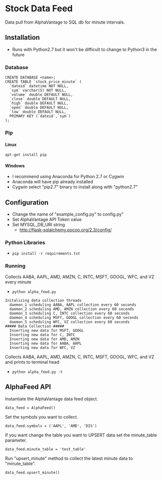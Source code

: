 # Stock Data Feed
Data pull from AlphaVantage to SQL db for minute intervals.

## Installation
- Runs with Python2.7 but it won't be difficult to change to Python3 in the
  future

### Database
```
CREATE DATABASE <name>;
CREATE TABLE `stock_price_minute` (
  `dateid` datetime NOT NULL,
  `sym` varchar(5) NOT NULL,
  `volume` double DEFAULT NULL,
  `close` double DEFAULT NULL,
  `high` double DEFAULT NULL,
  `open` double DEFAULT NULL,
  `low` double DEFAULT NULL,
  PRIMARY KEY (`dateid`,`sym`)
);
```

### Pip

#### Linux
`apt-get install pip`

#### Windows
- I recommend using Anaconda for Python 2.7 or Cygwin
- Anaconda will have pip already installed
- Cygwin select "pip2.7" binary to install along with "python2.7"

## Configuration
- Change the name of "example_config.py" to config.py"
- Set AlphaVantage API Token value
- Set MYSQL_DB_URI string
  * <http://flask-sqlalchemy.pocoo.org/2.3/config/>

### Python Libraries
- `pip install -r requirements.txt`

### Running
Collects AABA, AAPL, AMD, AMZN, C, INTC, MSFT, GOOGL, WFC, and VZ every minute

- `python alpha_feed.py`

```
Initalizing data collection threads
  daemon_1 scheduling AABA, AAPL collection every 60 seconds
  daemon_2 scheduling AMD, AMZN collection every 60 seconds
  daemon_3 scheduling C, INTC collection every 60 seconds
  daemon_4 scheduling MSFT, GOOGL collection every 60 seconds
  daemon_5 scheduling WFC, VZ collection every 60 seconds
##### Data Collection #####
  Inserting new data for MSFT, GOOGL
  Inserting new data for C, INTC
  Inserting new data for AMD, AMZN
  Inserting new data for AABA, AAPL
  Inserting new data for WFC, VZ
```

Collects AABA, AAPL, AMD, AMZN, C, INTC, MSFT, GOOGL, WFC, and VZ and prints to
terminal head

- `python alpha_feed.py -t`

## AlphaFeed API
Instantiate the AlphaVantage data feed object.

`data_feed = AlphaFeed()`

Set the symbols you want to collect.

`data_feed.symbols = ('AAPL', 'AMD', 'DIS')`

If you want change the table you want to UPSERT data set the minute_table parameter.

`data_feed.minute_table = 'test_table'`

Run "upsert_minute" method to collect the latest minute data to
  "minute_table".

`data_feed.upsert_minute()`
